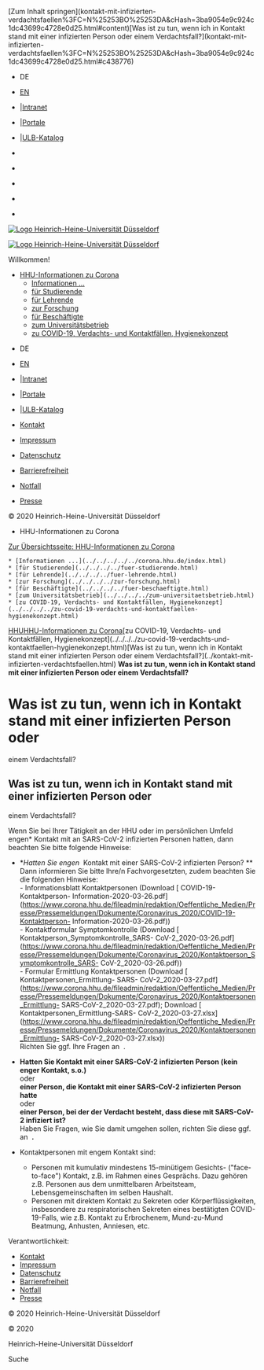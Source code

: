 [Zum Inhalt springen](kontakt-mit-infizierten-
verdachtsfaellen%3FC=N%25253BO%25253DA&cHash=3ba9054e9c924c1dc43699c4728e0d25.html#content)[Was
ist zu tun, wenn ich in Kontakt stand mit einer infizierten Person oder einem
Verdachtsfall?](kontakt-mit-infizierten-
verdachtsfaellen%3FC=N%25253BO%25253DA&cHash=3ba9054e9c924c1dc43699c4728e0d25.html#c438776)

  * DE
  * [ EN](https://www.corona.hhu.de/en/covid-19-suspected-and-confirmed-cases-hygiene-policy/covid-19-sitemap/corona-19-inhalte/what-should-i-do-if-i-had-contact-with-an-infected-person-or-a-person-who-is-suspected-to-have-contracted-covid-19/what-should-i-do-if-i-had-contact-with-an-infected-person-or-a-person-who-is-suspected-to-have-contracted-covid-19)
  * |[Intranet](https://www.mitarbeiter.hhu.de/ "Intranet")
  * |[Portale](https://portale.hhu.de "Portale")
  * |[ULB-Katalog](https://katalog.ulb.hhu.de "ULB-Katalog")

  * [](https://www.facebook.com/HHU.de/ "Facebook")
  * [](https://www.linkedin.com/school/heinrich-heine-universitat-dusseldorf/ "LinkedIn")
  * [](https://www.youtube.com/channel/UCz78Aka2Ukfo2S5KfXApTiw "YouTube")
  * [](https://twitter.com/HHU_de "Twitter")
  * [](https://www.instagram.com/hhu_de/ "Instagram")

[![Logo Heinrich-Heine-Universität
Düsseldorf](https://www.corona.hhu.de/typo3conf/ext/wiminno/Resources/Public/img/hhu_logo.png)](https://www.hhu.de/)

[![Logo Heinrich-Heine-Universität
Düsseldorf](https://www.corona.hhu.de/typo3conf/ext/wiminno/Resources/Public/img/hhu_logo_mobil.png)](https://www.hhu.de)

Willkommen!

  * [HHU-Informationen zu Corona](../../../../../corona.hhu.de/index.html)
    * [Informationen ...](../../../../../corona.hhu.de/index.html)
    * [für Studierende](../../../../fuer-studierende.html)
    * [für Lehrende](../../../../fuer-lehrende.html)
    * [zur Forschung](../../../../zur-forschung.html)
    * [für Beschäftigte](../../../../fuer-beschaeftigte.html)
    * [zum Universitätsbetrieb](../../../../zum-universitaetsbetrieb.html)
    * [zu COVID-19, Verdachts- und Kontaktfällen, Hygienekonzept](../../../../zu-covid-19-verdachts-und-kontaktfaellen-hygienekonzept.html)

[](https://www.facebook.com/HHU.de/ "Facebook")
[](https://www.linkedin.com/school/heinrich-heine-universitat-dusseldorf/
"LinkedIn") [](https://www.youtube.com/channel/UCz78Aka2Ukfo2S5KfXApTiw
"YouTube") [](https://twitter.com/HHU_de "Twitter")
[](https://www.instagram.com/hhu_de/ "Instagram")

  * DE
  * [ EN](https://www.corona.hhu.de/en/covid-19-suspected-and-confirmed-cases-hygiene-policy/covid-19-sitemap/corona-19-inhalte/what-should-i-do-if-i-had-contact-with-an-infected-person-or-a-person-who-is-suspected-to-have-contracted-covid-19/what-should-i-do-if-i-had-contact-with-an-infected-person-or-a-person-who-is-suspected-to-have-contracted-covid-19)
  * |[Intranet](https://www.mitarbeiter.hhu.de/ "Intranet")
  * |[Portale](https://portale.hhu.de "Portale")
  * |[ULB-Katalog](https://katalog.ulb.hhu.de "ULB-Katalog")

  * [Kontakt](https://www.hhu.de/die-hhu/kontakt-und-services)
  * [Impressum](https://www.hhu.de/impressum)
  * [Datenschutz](https://www.hhu.de/datenschutzerklaerung)
  * [Barrierefreiheit](https://www.hhu.de/erklaerung-zur-barrierefreiheit)
  * [Notfall](https://www.hhu.de/notfall-1)
  * [ Presse](https://www.hhu.de/die-hhu/presse-und-marketing/presse-ansprechpartner/innen)

© 2020 Heinrich-Heine-Universität Düsseldorf

  * HHU-Informationen zu Corona

[Zur Übersichtsseite: HHU-Informationen zu
Corona](../../../../../corona.hhu.de/index.html)

    * [Informationen ...](../../../../../corona.hhu.de/index.html)
    * [für Studierende](../../../../fuer-studierende.html)
    * [für Lehrende](../../../../fuer-lehrende.html)
    * [zur Forschung](../../../../zur-forschung.html)
    * [für Beschäftigte](../../../../fuer-beschaeftigte.html)
    * [zum Universitätsbetrieb](../../../../zum-universitaetsbetrieb.html)
    * [zu COVID-19, Verdachts- und Kontaktfällen, Hygienekonzept](../../../../zu-covid-19-verdachts-und-kontaktfaellen-hygienekonzept.html)

[HHU](https://www.hhu.de/)[HHU-Informationen zu
Corona](../../../../../corona.hhu.de/index.html)[zu COVID-19, Verdachts- und
Kontaktfällen, Hygienekonzept](../../../../zu-covid-19-verdachts-und-
kontaktfaellen-hygienekonzept.html)[Was ist zu tun, wenn ich in Kontakt stand
mit einer infizierten Person oder einem Verdachtsfall?](../kontakt-mit-
infizierten-verdachtsfaellen.html) **Was ist zu tun, wenn ich in Kontakt stand
mit einer infizierten Person oder einem Verdachtsfall?**

# Was ist zu tun, wenn ich in Kontakt stand mit einer infizierten Person oder
einem Verdachtsfall?

## Was ist zu tun, wenn ich in Kontakt stand mit einer infizierten Person oder
einem Verdachtsfall?

Wenn Sie bei Ihrer Tätigkeit an der HHU oder im persönlichen Umfeld engen*
Kontakt mit an SARS-CoV-2 infizierten Personen hatten, dann beachten Sie bitte
folgende Hinweise:

  * **Hatten Sie engen*  Kontakt mit einer SARS-CoV-2 infizierten Person? **  
Dann informieren Sie bitte Ihre/n Fachvorgesetzten, zudem beachten Sie die
folgenden Hinweise:  
\- Informationsblatt Kontaktpersonen (Download [ COVID-19-Kontaktperson-
Information-2020-03-26.pdf](https://www.corona.hhu.de/fileadmin/redaktion/Oeffentliche_Medien/Presse/Pressemeldungen/Dokumente/Coronavirus_2020/COVID-19-Kontaktperson-
Information-2020-03-26.pdf))  
\- Kontaktformular Symptomkontrolle (Download [
Kontaktperson_Symptomkontrolle_SARS-
CoV-2_2020-03-26.pdf](https://www.corona.hhu.de/fileadmin/redaktion/Oeffentliche_Medien/Presse/Pressemeldungen/Dokumente/Coronavirus_2020/Kontaktperson_Symptomkontrolle_SARS-
CoV-2_2020-03-26.pdf))  
\- Formular Ermittlung Kontaktpersonen (Download [ Kontaktpersonen_Ermittlung-
SARS-
CoV-2_2020-03-27.pdf](https://www.corona.hhu.de/fileadmin/redaktion/Oeffentliche_Medien/Presse/Pressemeldungen/Dokumente/Coronavirus_2020/Kontaktpersonen_Ermittlung-
SARS-CoV-2_2020-03-27.pdf); Download [ Kontaktpersonen_Ermittlung-SARS-
CoV-2_2020-03-27.xlsx](https://www.corona.hhu.de/fileadmin/redaktion/Oeffentliche_Medien/Presse/Pressemeldungen/Dokumente/Coronavirus_2020/Kontaktpersonen_Ermittlung-
SARS-CoV-2_2020-03-27.xlsx))  
Richten Sie ggf. Ihre Fragen an  .

  * **Hatten Sie Kontakt mit einer SARS-CoV-2 infizierten Person (kein enger Kontakt, s.o.)**  
oder  
**einer Person, die Kontakt mit einer SARS-CoV-2 infizierten Person hatte**  
oder  
**einer Person, bei der der Verdacht besteht, dass diese mit SARS-CoV-2
infiziert ist?**  
Haben Sie Fragen, wie Sie damit umgehen sollen, richten Sie diese ggf. an 
**.**



* Kontaktpersonen mit engem Kontakt sind: 

  * Personen mit kumulativ mindestens 15-minütigem Gesichts- ("face-to-face") Kontakt, z.B. im Rahmen eines Gesprächs. Dazu gehören z.B. Personen aus dem unmittelbaren Arbeitsteam,  Lebensgemeinschaften im selben Haushalt.
  * Personen mit direktem Kontakt zu Sekreten oder Körperflüssigkeiten, insbesondere zu respiratorischen Sekreten eines bestätigten COVID-19-Falls, wie z.B. Kontakt zu Erbrochenem, Mund-zu-Mund Beatmung, Anhusten, Anniesen, etc.

Verantwortlichkeit:

  * [Kontakt](https://www.hhu.de/die-hhu/kontakt-und-services)
  * [Impressum](https://www.hhu.de/impressum)
  * [Datenschutz](https://www.hhu.de/datenschutzerklaerung)
  * [Barrierefreiheit](https://www.hhu.de/erklaerung-zur-barrierefreiheit)
  * [Notfall](https://www.hhu.de/notfall-1)
  * [ Presse](https://www.hhu.de/die-hhu/presse-und-marketing/presse-ansprechpartner/innen)

© 2020 Heinrich-Heine-Universität Düsseldorf

© 2020

Heinrich-Heine-Universität Düsseldorf

[](https://www.facebook.com/HHU.de/ "Facebook")
[](https://www.linkedin.com/school/heinrich-heine-universitat-dusseldorf/
"LinkedIn") [](https://www.youtube.com/channel/UCz78Aka2Ukfo2S5KfXApTiw
"YouTube") [](https://twitter.com/HHU_de "Twitter")
[](https://www.instagram.com/hhu_de/ "Instagram")

Suche

